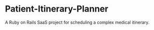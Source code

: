 # Patient-Itinerary-Planner
A Ruby on Rails SaaS project for scheduling a complex medical itinerary.
